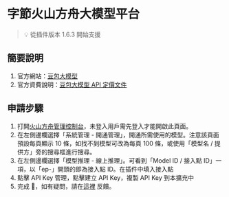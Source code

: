 # 字節火山方舟大模型平台

> 💡 從插件版本 1.6.3 開始支援

## 簡要說明

1. 官方網站：[豆包大模型](https://www.volcengine.com/product/doubao)
2. 官方資費說明：[豆包大模型 API 定價文件](https://www.volcengine.com/docs/82379/1099320)

## 申請步驟

1. 打開[火山方舟管理控制台](https://console.volcengine.com/auth/login?redirectURI=%2Fark%2F)，未登入用戶需先登入才能開啟此頁面。
2. 在左側邊欄選擇「系統管理 - 開通管理」，開通所需使用的模型。注意該頁面預設每頁顯示 10 條，如找不到模型可改為每頁 100 條，或使用「模型名 / 提供方」旁的搜尋框進行搜尋。
3. 在左側邊欄選擇「模型推理 - 線上推理」。可看到「Model ID / 接入點 ID」一項，以「ep-」開頭的即為接入點 ID。在插件中填入接入點
4. 點擊 API Key 管理，點擊建立 API Key，複製 API Key 到本擴充中
5. 完成 🎉，如有疑問，請在[這裡](https://github.com/immersive-translate/immersive-translate/issues/137) 反饋。
